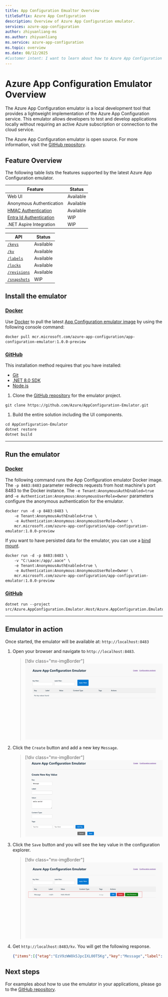 ```yaml
---
title: App Configuration Emualtor Overview
titleSuffix: Azure App Configuration
description: Overview of Azure App Configuration emulator.
services: azure-app-configuration
author: zhiyuanliang-ms
ms.author: zhiyuanliang
ms.service: azure-app-configuration
ms.topic: overview
ms.date: 08/12/2025
#Customer intent: I want to learn about how to Azure App Configuration emulator for local development.
---
```


# Azure App Configuration Emulator Overview

The Azure App Configuration emulator is a local development tool that provides a lightweight implementation of the Azure App Configuration service. This emulator allows developers to test and develop applications locally without requiring an active Azure subscription or connection to the cloud service.

The Azure App Configuration emulator is open source. For more information, visit the [GitHub repository](https://github.com/Azure/AppConfiguration-Emulator).

## Feature Overview

The following table lists the features supported by the latest Azure App Configuration emulator.

| Feature | Status |
| ------- | ------ |
| Web UI | Available |
| Anonymous Authentication | Available |
| [HMAC Authentication](./rest-api-authentication-hmac.md) | Available |
| [Entra Id Authentication](./rest-api-authentication-azure-ad.md) | WIP |
| .NET Aspire Integration | WIP |

| API | Status |
| ------- | ------ |
| [`/keys`](./rest-api-keys.md) | Available |
| [`/kv`](./rest-api-key-value.md) | Available |
| [`/labels`](./rest-api-labels.md) | Available |
| [`/locks`](./rest-api-locks.md) | Available |
| [`/revisions`](./rest-api-revisions.md) | Available |
| [`/snapshots`](./rest-api-snapshot.md) | WIP |

## Install the emulator

### [Docker](#tab/docker)

Use [Docker](https://hub.docker.com/) to pull the latest [App Configuration emulator image](https://mcr.microsoft.com/artifact/mar/azure-app-configuration/app-configuration-emulator/about) by using the following console command:

```console
docker pull mcr.microsoft.com/azure-app-configuration/app-configuration-emulator:1.0.0-preview
```

### [GitHub](#tab/github)

This installation method requires that you have installed:
* [Git](https://git-scm.com/)
* [.NET 8.0 SDK](https://dotnet.microsoft.com/download/dotnet/8.0)
* [Node.js](https://nodejs.org)

1. Clone the [GitHub repository](https://github.com/Azure/AppConfiguration-Emulator) for the emulator project.

```console
git clone https://github.com/Azure/AppConfiguration-Emulator.git
```

1. Build the entire solution including the UI components.

```console
cd AppConfiguration-Emulator
dotnet restore
dotnet build
```

---

## Run the emulator

### [Docker](#tab/docker)

The following command runs the App Configuration emulator Docker image. The `-p 8483:8483` parameter redirects requests from host machine's port 8483 to the Docker instance. The `-e Tenant:AnonymousAuthEnabled=true` and `-e Authentication:Anonymous:AnonymousUserRole=Owner` parameters configure the anonymous authentication for the emulator.

```console
docker run -d -p 8483:8483 \
    -e Tenant:AnonymousAuthEnabled=true \
    -e Authentication:Anonymous:AnonymousUserRole=Owner \
    mcr.microsoft.com/azure-app-configuration/app-configuration-emulator:1.0.0-preview
```

If you want to have persisted data for the emulator, you can use a [bind mount](https://docs.docker.com/engine/storage/bind-mounts).

```console
docker run -d -p 8483:8483 \
    -v "C:\aace:/app/.aace" \
    -e Tenant:AnonymousAuthEnabled=true \
    -e Authentication:Anonymous:AnonymousUserRole=Owner \
    mcr.microsoft.com/azure-app-configuration/app-configuration-emulator:1.0.0-preview
```

### [GitHub](#tab/github)

```console
dotnet run --project src/Azure.AppConfiguration.Emulator.Host/Azure.AppConfiguration.Emulator.Host.csproj
```

---

## Emulator in action

Once started, the emulator will be available at: `http://localhost:8483`

1. Open your browser and navigate to `http://localhost:8483`.

    > [!div class="mx-imgBorder"]
    > ![Screenshot of the emulator UI with no key value.](./media/emulator/ui-empty.png)

1. Click the `Create` button and add a new key `Message`.

    > [!div class="mx-imgBorder"]
    > ![Screenshot of the emulator UI, creating a new key value.](./media/emulator/ui-create.png)

1. Click the `Save` button and you will see the key value in the configuration explorer.

    > [!div class="mx-imgBorder"]
    > ![Screenshot of the emulator UI with the new key value.](./media/emulator/ui-updated.png)

1. Get `http://localhost:8483/kv`. You will get the following response.

    ```json
    {"items":[{"etag":"EzV9zWW8k5JpcIXL00T5Kg","key":"Message","label":null,"content_type":null,"value":"Hello World!","tags":{},"locked":false,"last_modified":"2025-08-12T16:56:25.384738+00:00"}]}
    ```

## Next steps

For examples about how to use the emulator in your applications, please go to the [GitHub repository](https://github.com/Azure/AppConfiguration-Emulator/tree/main/examples).
